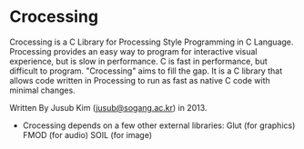 # Crocessing

Crocessing is a C Library for Processing Style Programming in C
Language. Processing provides an easy way to program for interactive
visual experience, but is slow in performance. C is fast in
performance, but difficult to program. 
"Crocessing" aims to fill the gap. It is a C library that allows
code written in Processing to run as fast as native C code with
minimal changes. 

Written By Jusub Kim (jusub@sogang.ac.kr) in 2013.

* Crocessing depends on a few other external libraries: 
Glut (for graphics)
FMOD (for audio)
SOIL (for image)
 

